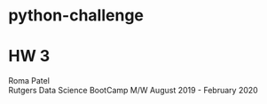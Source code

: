# python-challenge
# HW 3

Roma Patel\
Rutgers Data Science BootCamp
M/W August 2019 - February 2020
